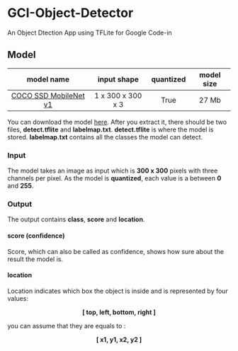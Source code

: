 # GCI-Object-Detector
An Object Dtection App using TFLite for Google Code-in

## Model
 model name | input shape | quantized | model size |
|:-:|:-:|:-:|:-:|
 [COCO SSD MobileNet v1](http://download.tensorflow.org/models/object_detection/ssd_mobilenet_v1_coco_2018_01_28.tar.gz) | 1 x 300 x 300 x 3 | True | 27 Mb |

You can download the model [here](http://download.tensorflow.org/models/object_detection/ssd_mobilenet_v1_coco_2018_01_28.tar.gz).  After you extract it, there should be two files, **detect.tflite** and **labelmap.txt**. **detect.tflite** is where the model is stored. **labelmap.txt** contains all the classes the model can detect. <br/>

### Input
The model takes an image as input which is **300 x 300** pixels with three channels per pixel. As the model is **quantized**, each value is a between **0** and **255**.

### Output
The output contains **class**, **score** and **location**.
#### score (confidence)
Score, which can also be called as confidence, shows how sure about the result the model is.
#### location
Location indicates which box the object is inside and is represented by four values:
<p align="center"><strong>[   top,    left,    bottom,    right   ]</strong></p>
you can assume that they are equals to :
<p align="center"><strong>[   x1,    y1,    x2,    y2   ]</strong></p>
